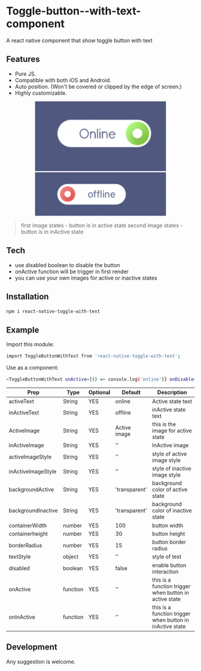 # Toggle-button--with-text-component


A react native component that show toggle button with text

## Features

- Pure JS.
- Compatible with both iOS and Android.
- Auto position. (Won't be covered or clipped by the edge of screen.)
- Highly customizable.

<p align="center">
  <img src="https://github.com/ManojKanth/React-native-toggle-button-with-text/blob/master/images/active.png" width="350" title="active image">
  <img src="https://github.com/ManojKanth/React-native-toggle-button-with-text/blob/master/images/inactive.png" width="350" alt="inactive image">
</p>


> first image states - button is in active state
> second image states - button is in inActive state


## Tech


- use disabled boolean to disable the button
- onActive function will be trigger in first render
- you can use your own images for active or inactive states


## Installation


```sh
npm i react-native-toggle-with-text
```
## Example

Import this module:
```sh
import ToggleButtonWithText from 'react-native-toggle-with-text';
```

Use as a component:
```sh
<ToggleButtonWithText onActive={() => console.log('online')} onDisable={() => console.log('offline')} />
```



| Prop | Type | Optional | Default | Description |
| ------ | ------ | ------ | ------ | ------ |
| activeText | String | YES | online | Active state text
| inActiveText | String | YES | offline | inActive state text
| ActiveImage | String | YES | Active image | this is the image for active state
| inActiveImage | String | YES | '' | InActive image | this is the image for inactive state
| activeImageStyle | String | YES | '' | style of active image style
| inActiveImageStyle | String | YES | '' | style of inactive image style
| backgroundActive | String | YES | 'transparent' | background color of active state
| backgroundInactive | String | YES | 'transparent' | background color of inactive state
| containerWidth | number | YES | 100 | button width
| containerheight | number | YES | 30 | button height
| borderRadius | number | YES | 15 | button border radius
| textStyle | object | YES | '' | style of text
| disabled | boolean | YES | false | enable button interaction
| onActive | function | YES | '' | this is a function trigger when button in active state
| onInActive | function | YES | '' | this is a function trigger when button in inActive state



## Development

Any suggestion is welcome.

